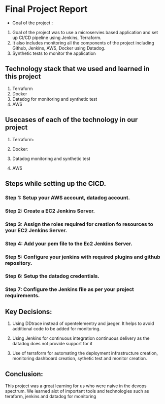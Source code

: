 # Final Project Report

* Goal of the project :

1. Goal of the project was to use a microservies based application and set up CI/CD pipeline using Jenkins, Terraform. 
2. It also includes monitoring all the components of the project including Github, Jenkins, AWS, Docker using Datadog.
3. Synthetic tests to monitor the application

## Technology stack that we used and learned in this project

1. Terraform
2. Docker
3. Datadog for monitoring and synthetic test
4. AWS

## Usecases of each of the technology in our project

1. Terraform:

2. Docker:

3. Datadog monitoring and synthetic test

4. AWS

## Steps while setting up the CICD.
 
 ### Step 1: Setup your AWS account, datadog account.

 ### Step 2: Create a EC2 Jenkins Server.

 ### Step 3: Assign the roles required for creation fo resources to your EC2 Jenkins Server.

 ### Step 4: Add your pem file to the Ec2 Jenkins Server.

 ### Step 5: Configure your jenkins with required plugins and github repository.

 ### Step 6: Setup the datadog credentials.

 ### Step 7: Configure the Jenkins file as per your project requirements.


## Key Decisions:

1. Using DDtrace instead of opentelementry and jaeger. It helps to avoid additional code to be added for monitoring.

2. Using Jenkins for continuous integration continuous delivery as the datadog does not provide support for it

3. Use of terraform for automating the deployment infrastructure creation, monitoring dashboard creation, sythetic test and monitor creation.

## Conclusion:

This project was a great learning for us who were naive in the devops spectrum. We learned alot of important tools and technologies such as teraform, jenkins and datadog for monitoring 








